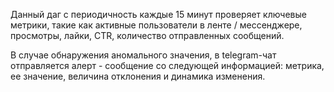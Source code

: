 Данный даг с периодичность каждые 15 минут проверяет ключевые метрики, такие как активные пользователи в ленте / мессенджере, просмотры, лайки, CTR, количество отправленных сообщений. 

В случае обнаружения аномального значения, в telegram-чат отправляется алерт - сообщение со следующей информацией: метрика, ее значение, величина отклонения и динамика изменения.